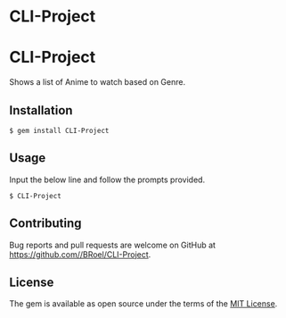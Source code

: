 # CLI-Project
# CLI-Project
Shows a list of Anime to watch based on Genre.

## Installation

    $ gem install CLI-Project

## Usage

Input the below line and follow the prompts provided.

    $ CLI-Project

## Contributing

Bug reports and pull requests are welcome on GitHub at https://github.com//BRoel/CLI-Project.

## License

The gem is available as open source under the terms of the [MIT License](http://opensource.org/licenses/MIT).
